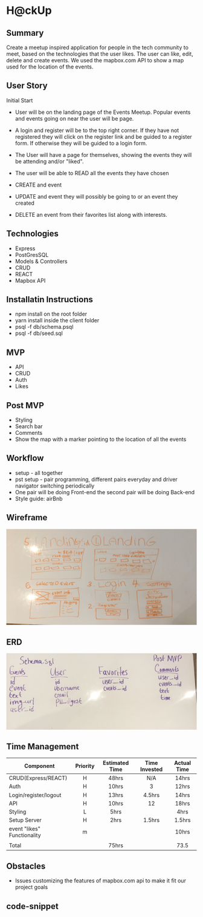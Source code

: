 # H@ckUp

## Summary
Create a meetup inspired application for people in the tech community to meet, based on the
technologies that the user likes. The user can like, edit, delete and create events.
We used the mapbox.com API to show a map used for the location of the events.

## User Story
Initial Start
- User will be on the landing page of the Events Meetup. Popular events and events going on near the user will be page.

- A login and register will be to the top right corner. If they have not registered they will click on the register link and be guided to a register form. If otherwise they will be guided to a login form.

- The User will have a page for themselves, showing the events they will be attending and/or "liked".

- The user will be able to READ all the events they have chosen
- CREATE and event
- UPDATE and event they will possibly be going to or an event they created
- DELETE an event from their favorites list along with interests.

## Technologies
- Express
- PostGresSQL
- Models & Controllers
- CRUD
- REACT
- Mapbox API

## Installatin Instructions
- npm install on the root folder
- yarn install inside the client folder
- psql -f db/schema.psql
- psql -f db/seed.sql

## MVP
- API
- CRUD
- Auth
- Likes

## Post MVP
- Styling
- Search bar
- Comments
- Show the map with a marker pointing to the location of all the events

## Workflow
- setup - all together
- pst setup - pair programming, different pairs everyday and driver navigator switching periodically
- One pair will be doing Front-end the second pair will be doing Back-end
- Style guide: airBnb

## Wireframe
<img src="wireframe.jpg" />

## ERD
<img src="ERD_wireframe.jpg"/>

## Time Management
| Component | Priority | Estimated Time | Time Invested | Actual Time |
| --- | :---: |  :---: | :---: | :---: |
| CRUD(Express/REACT) | H | 48hrs | N/A | 14hrs |
| Auth | H | 10hrs| 3 | 12hrs |
| Login/register/logout | H | 13hrs | 4.5hrs | 14hrs |
| API | H | 10hrs| 12 | 18hrs |
| Styling | L | 5hrs|  | 4hrs |
| Setup Server | H | 2hrs| 1.5hrs | 1.5hrs |
| event "likes" Functionality | m | |  | 10hrs |
|  |  | |  |  |
| Total |  | 75hrs |  | 73.5 |

## Obstacles
- Issues customizing the features of mapbox.com api  to make it fit our project goals

## code-snippet
